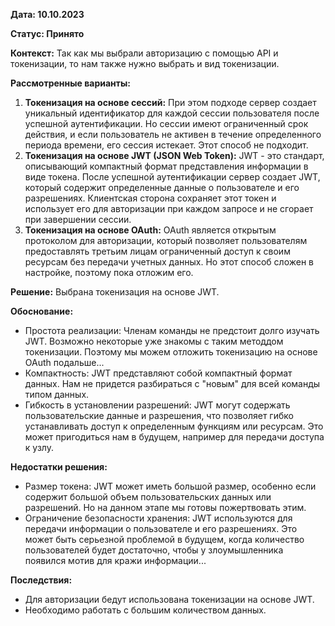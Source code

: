 **Дата: 10.10.2023** 

**Статус: Принято** 

**Контекст:**
Так как мы выбрали авторизацию с помощью API и токенизации, то нам также нужно выбрать и вид токенизации.

**Рассмотренные варианты:**
1. **Токенизация на основе сессий:** При этом подходе сервер создает уникальный идентификатор для каждой сессии пользователя после успешной аутентификации. Но сессии имеют ограниченный срок действия, и если пользователь не активен в течение определенного периода времени, его сессия истекает. Этот способ не подходит.
2. **Токенизация на основе JWT (JSON Web Token):** JWT - это стандарт, описывающий компактный формат представления информации в виде токена. После успешной аутентификации сервер создает JWT, который содержит определенные данные о пользователе и его разрешениях. Клиентская сторона сохраняет этот токен и использует его для авторизации при каждом запросе и не сгорает при завершении сессии.
3. **Токенизация на основе OAuth:** OAuth является открытым протоколом для авторизации, который позволяет пользователям предоставлять третьим лицам ограниченный доступ к своим ресурсам без передачи учетных данных. Но этот способ сложен в настройке, поэтому пока отложим его.

**Решение:** Выбрана токенизация на основе JWT.

**Обоснование:**
- Простота реализации: Членам команды не предстоит долго изучать JWT. Возможно некоторые уже знакомы с таким методдом токенизации. Поэтому мы можем отложить токенизацию на основе OAuth подальше...
- Компактность: JWT представляют собой компактный формат данных. Нам не придется разбираться с "новым" для всей команды типом данных. 
- Гибкость в установлении разрешений: JWT могут содержать пользовательские данные и разрешения, что позволяет гибко устанавливать доступ к определенным функциям или ресурсам. Это может пригодиться нам в будущем, например для передачи доступа к узлу.

**Недостатки решения:**
- Размер токена: JWT может иметь большой размер, особенно если содержит большой объем пользовательских данных или разрешений. Но на данном этапе мы готовы пожертвовать этим.
- Ограничение безопасности хранения: JWT используются для передачи информации о пользователе и его разрешениях. Это может быть серьезной проблемой в будущем, когда количество пользователей будет достаточно, чтобы у злоумышленника появился мотив для кражи информации...

**Последствия:**
- Для авторизации бедут использована токенизации на основе JWT.
- Необходимо работать с большим количеством данных.